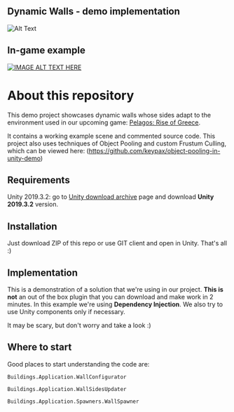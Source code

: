 ## Dynamic Walls - demo implementation
 
![Alt Text](https://media.giphy.com/media/IhrybqUpXDkMTgRgO6/giphy.gif)

## In-game example
[![IMAGE ALT TEXT HERE](https://img.youtube.com/vi/uC5QpEmV8FY/0.jpg)](https://www.youtube.com/watch?v=uC5QpEmV8FY)

# About this repository
This demo project showcases dynamic walls whose sides adapt to the environment used in our upcoming game: 
[Pelagos: Rise of Greece](https://www.reddit.com/r/Pelagos/).

It contains a working example scene and commented source code.
This project also uses techniques of Object Pooling and custom Frustum Culling, which can be viewed here: (https://github.com/keypax/object-pooling-in-unity-demo)

## Requirements

Unity 2019.3.2: go to [Unity download archive](https://unity3d.com/get-unity/download/archive) page and download **Unity 2019.3.2** version.
## Installation

Just download ZIP of this repo or use GIT client and open in Unity. That's all :)
## Implementation

This is a demonstration of a solution that we're using in our project. **This is not** an out of the box plugin that you can download and make work in 2 minutes.
In this example we're using **Dependency Injection**. We also try to use Unity components only if necessary.

It may be scary, but don't worry and take a look :)

## Where to start
Good places to start understanding the code are:

`Buildings.Application.WallConfigurator`

`Buildings.Application.WallSidesUpdater`

`Buildings.Application.Spawners.WallSpawner`



